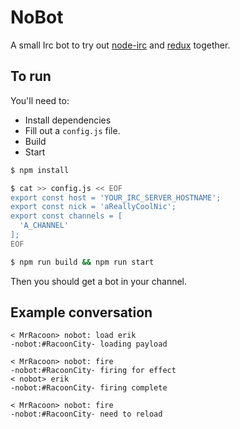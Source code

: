 # NoBot

A small Irc bot to try out [node-irc][nodeirc] and [redux][redux] together.

## To run

You'll need to:

* Install dependencies
* Fill out a `config.js` file.
* Build
* Start

```bash
$ npm install

$ cat >> config.js << EOF
export const host = 'YOUR_IRC_SERVER_HOSTNAME';
export const nick = 'aReallyCoolNic';
export const channels = [
  'A_CHANNEL'
];
EOF

$ npm run build && npm run start
```

Then you should get a bot in your channel.

## Example conversation

```
< MrRacoon> nobot: load erik
-nobot:#RacoonCity- loading payload

< MrRacoon> nobot: fire
-nobot:#RacoonCity- firing for effect
< nobot> erik
-nobot:#RacoonCity- firing complete

< MrRacoon> nobot: fire
-nobot:#RacoonCity- need to reload
```

[redux]: https://github.com/reactjs/redux
[nodeirc]: https://github.com/martynsmith/node-irc
